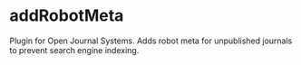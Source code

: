 # addRobotMeta
Plugin for Open Journal Systems. Adds robot meta for unpublished journals to prevent search engine indexing.
